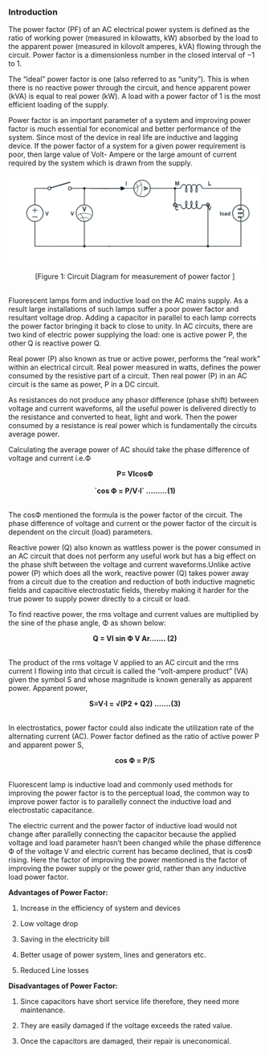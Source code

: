 ### Introduction

The power factor (PF) of an AC electrical power system is defined as the ratio of working power (measured in kilowatts, kW) absorbed by the load to the apparent power (measured in kilovolt amperes, kVA) flowing through the circuit. Power factor is a dimensionless number in the closed interval of −1 to 1.<br>

The “ideal” power factor is one (also referred to as “unity”). This is when there is no reactive power through the circuit, and hence apparent power (kVA) is equal to real power (kW). A load with a power factor of 1 is the most efficient loading of the supply.<br>

Power factor is an important parameter of a system and improving power factor is much essential for economical and better performance of the system. Since most of the device in real life are inductive and lagging device. If the power factor of a system for a given power requirement is poor, then large value of Volt- Ampere or the large amount of current required by the system which is drawn from the supply.<br>

 <center> <img src="images/pic1.png"> <center>[Figure 1: Circuit Diagram for measurement of power factor ] </center></center> <br>

Fluorescent lamps form and inductive load on the AC mains supply. As a result large installations of such lamps suffer a poor power factor and resultant voltage drop. Adding a capacitor in parallel to each lamp corrects the power factor bringing it back to close to unity. In AC circuits, there are two kind of electric power supplying the load: one is active power P, the other Q is reactive power Q.<br>

Real power (P) also known as true or active power, performs the “real work” within an electrical circuit. Real power measured in watts, defines the power consumed by the resistive part of a circuit. Then real power (P) in an AC circuit is the same as power, P in a DC circuit.<br>

As resistances do not produce any phasor difference (phase shift) between voltage and current waveforms, all the useful power is delivered directly to the resistance and converted to heat, light and work. Then the power consumed by a resistance is real power which is fundamentally the circuits average power.<br>

Calculating the average power of AC should take the phase difference of voltage and current i.e.Ф <br>

<center> <b>  P= VIcosФ </b> </center> <br>

<center><b>  `cos Ф = P/V⋅I`  .........(1)  </b> </center> <br>


The cosФ mentioned the formula is the power factor of the circuit. The phase difference of voltage and current or the power factor of the circuit is dependent on the circuit (load) parameters. <br>

Reactive power (Q) also known as wattless power is the power consumed in an AC circuit that does not perform any useful work but has a big effect on the phase shift between the voltage and current waveforms.Unlike active power (P) which does all the work, reactive power (Q) takes power away from a circuit due to the creation and reduction of both inductive magnetic fields and capacitive electrostatic fields, thereby making it harder for the true power to supply power directly to a circuit or load.<br>

To find reactive power, the rms voltage and current values are multiplied by the sine of the phase angle, Φ as shown below:

<center> <b> Q = VI sin Ф V Ar....... (2) </b>  </center> <br>

The product of the rms voltage V applied to an AC circuit and the rms current I flowing into that circuit is called the “volt-ampere product” (VA) given the symbol S and whose magnitude is known generally as apparent power. Apparent power,  <br>

<center> <b> S=V⋅I = √(P<super>2</super> + Q<super>2</super>) .......(3)  </b> </center> <br>

In electrostatics, power factor could also indicate the utilization rate of the alternating current (AC). Power factor defined as the ratio of active power P and apparent power S,<br>

<center> <b> cos Ф = P/S </b> </center> <br>

Fluorescent lamp is inductive load and commonly used methods for improving the power factor is to the perceptual load, the common way to improve power factor is to parallelly connect the inductive load and electrostatic capacitance. <br>

The electric current and the power factor of inductive load would not change after parallelly connecting the capacitor because the applied voltage and load parameter hasn’t been changed while the phase difference Ф of the voltage V and electric current has became declined, that is cosФ rising. Here the factor of improving the power mentioned is the factor of improving the power supply or the power grid, rather than any inductive load power factor. <br> 

<b> Advantages of Power Factor: </b> <br>

1. Increase in the efficiency of system and devices <br>

2. Low voltage drop <br>

3. Saving in the electricity bill<br>

4. Better usage of power system, lines and generators etc. <br>

5. Reduced Line losses <br>

<b> Disadvantages of Power Factor: </b> <br>

1. Since capacitors have short service life therefore, they need more maintenance.<br>

2. They are easily damaged if the voltage exceeds the rated value.<br>

3. Once the capacitors are damaged, their repair is uneconomical.<br>



